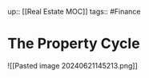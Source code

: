 up:: [[Real Estate MOC]]
tags:: #Finance 
# The Property Cycle

![[Pasted image 20240621145213.png]]